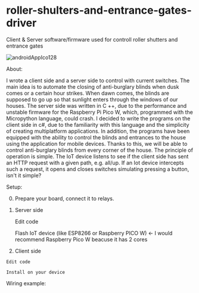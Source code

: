# roller-shulters-and-entrance-gates-driver
Client &amp; Server software/firmware used for controll roller shutters and entrance gates

![androidAppIco128](https://user-images.githubusercontent.com/90092477/211022856-fb7a1996-3683-4325-965b-60db5505ddb4.png)

About:

I wrote a client side and a server side to control with current switches. The main idea is to automate the closing of anti-burglary blinds when dusk comes or a certain hour strikes. When dawn comes, the blinds are supposed to go up so that sunlight enters through the windows of our houses. The server side was written in C ++, due to the performance and unstable firmware for the Raspberry Pi Pico W, which, programmed with the Micropython language, could crash. I decided to write the programs on the client side in c#, due to the familiarity with this language and the simplicity of creating multiplatform applications. In addition, the programs have been equipped with the ability to control the blinds and entrances to the house using the application for mobile devices. Thanks to this, we will be able to control anti-burglary blinds from every corner of the house. The principle of operation is simple. The IoT device listens to see if the client side has sent an HTTP request with a given path, e.g. all/up. If an Iot device intercepts such a request, it opens and closes switches simulating pressing a button, isn't it simple?

Setup:

  0) Prepare your board, connect it to relays.
  
  1) Server side
   
     Edit code
     
     Flash IoT device (like ESP8266 or Raspberry PICO W) <- I would recommend Raspberry Pico W beacuse it has 2 cores
    
  2) Client side
  
    Edit code
    
    Install on your device
    
Wiring example:


